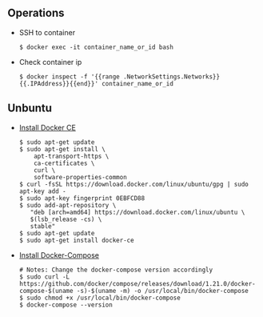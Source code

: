 ## Operations

- SSH to container

    ```
    $ docker exec -it container_name_or_id bash
    ```

- Check container ip

    ```
    $ docker inspect -f '{{range .NetworkSettings.Networks}}{{.IPAddress}}{{end}}' container_name_or_id
    ```

## Unbuntu

- [Install Docker CE](https://docs.docker.com/install/linux/docker-ce/ubuntu/#install-using-the-repository)

    ```
    $ sudo apt-get update
    $ sudo apt-get install \
        apt-transport-https \
        ca-certificates \
        curl \
        software-properties-common
    $ curl -fsSL https://download.docker.com/linux/ubuntu/gpg | sudo apt-key add -
    $ sudo apt-key fingerprint 0EBFCD88
    $ sudo add-apt-repository \
       "deb [arch=amd64] https://download.docker.com/linux/ubuntu \
       $(lsb_release -cs) \
       stable"
    $ sudo apt-get update
    $ sudo apt-get install docker-ce
    ```

- [Install Docker-Compose](https://www.digitalocean.com/community/tutorials/how-to-install-docker-compose-on-ubuntu-16-04)

    ```
    # Notes: Change the docker-compose version accordingly
    $ sudo curl -L https://github.com/docker/compose/releases/download/1.21.0/docker-compose-$(uname -s)-$(uname -m) -o /usr/local/bin/docker-compose
    $ sudo chmod +x /usr/local/bin/docker-compose
    $ docker-compose --version
    ```
